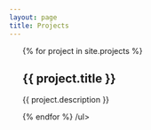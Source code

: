 ```yaml
---
layout: page
title: Projects
---
```

<ul class="projects">
  {% for project in site.projects %}
    <h2> {{ project.title }} </h2>
    <p>{{ project.description }}</p>
  {% endfor %}
/ul>